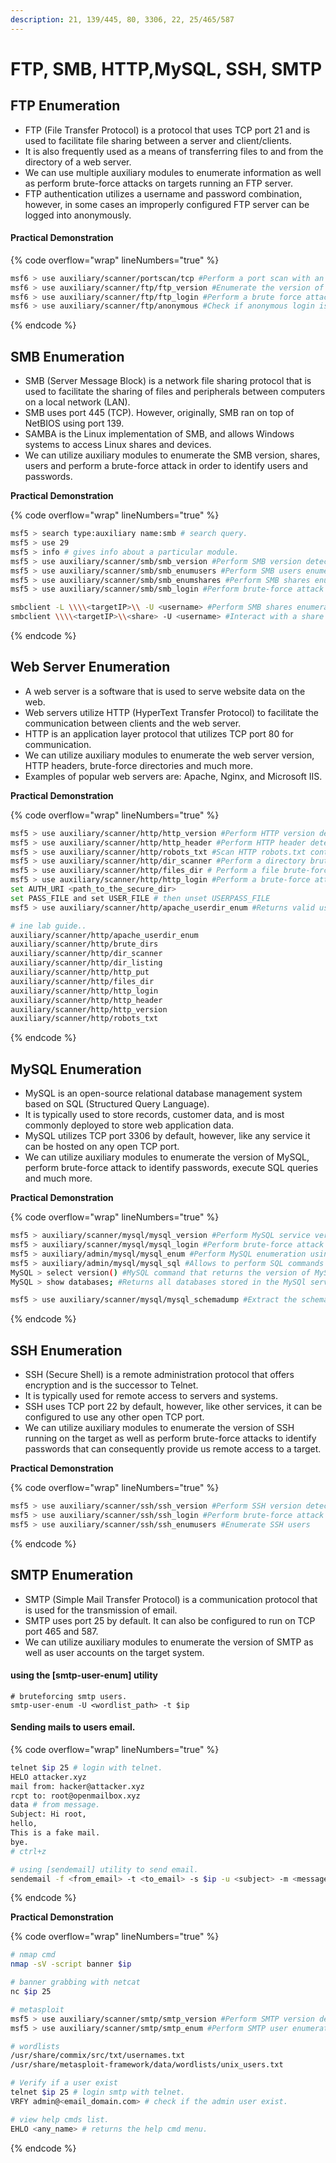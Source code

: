 ```yaml
---
description: 21, 139/445, 80, 3306, 22, 25/465/587
---
```


# FTP, SMB, HTTP,MySQL, SSH, SMTP

## **FTP Enumeration**

* FTP (File Transfer Protocol) is a protocol that uses TCP port 21 and is used to facilitate file sharing between a server and client/clients.
* It is also frequently used as a means of transferring files to and from the directory of a web server.
* We can use multiple auxiliary modules to enumerate information as well as perform brute-force attacks on targets running an FTP server.
* FTP authentication utilizes a username and password combination, however, in some cases an improperly configured FTP server can be logged into anonymously.

#### **Practical Demonstration**

{% code overflow="wrap" lineNumbers="true" %}
```bash
msf6 > use auxiliary/scanner/portscan/tcp #Perform a port scan with an MSF module
msf6 > use auxiliary/scanner/ftp/ftp_version #Enumerate the version of the FTP service
msf6 > use auxiliary/scanner/ftp/ftp_login #Perform a brute force attack against the FTP service to obtain legitimate credentials.
msf6 > use auxiliary/scanner/ftp/anonymous #Check if anonymous login is enabled
```
{% endcode %}

##

## SMB Enumeration

* SMB (Server Message Block) is a network file sharing protocol that is used to facilitate the sharing of files and peripherals between computers on a local network (LAN).
* SMB uses port 445 (TCP). However, originally, SMB ran on top of NetBIOS using port 139.
* SAMBA is the Linux implementation of SMB, and allows Windows systems to access Linux shares and devices.
* We can utilize auxiliary modules to enumerate the SMB version, shares, users and perform a brute-force attack in order to identify users and passwords.

**Practical Demonstration**

{% code overflow="wrap" lineNumbers="true" %}
```bash
msf5 > search type:auxiliary name:smb # search query.
msf5 > use 29
msf5 > info # gives info about a particular module.
msf5 > use auxiliary/scanner/smb/smb_version #Perform SMB version detection.
msf5 > use auxiliary/scanner/smb/smb_enumusers #Perform SMB users enumeration.
msf5 > use auxiliary/scanner/smb/smb_enumshares #Perform SMB shares enumeration.
msf5 > use auxiliary/scanner/smb/smb_login #Perform brute-force attack against smb service accounts

smbclient -L \\\\<targetIP>\\ -U <username> #Perform SMB shares enumeration using legitimate credentials
smbclient \\\\<targetIP>\\<share> -U <username> #Interact with a share using legitimate credentials
```
{% endcode %}



## Web Server Enumeration

* A web server is a software that is used to serve website data on the web.
* Web servers utilize HTTP (HyperText Transfer Protocol) to facilitate the communication between clients and the web server.
* HTTP is an application layer protocol that utilizes TCP port 80 for communication.
* We can utilize auxiliary modules to enumerate the web server version, HTTP headers, brute-force directories and much more.
* Examples of popular web servers are: Apache, Nginx, and Microsoft IIS.

**Practical Demonstration**

{% code overflow="wrap" lineNumbers="true" %}
```bash
msf5 > use auxiliary/scanner/http/http_version #Perform HTTP version detection
msf5 > use auxiliary/scanner/http/http_header #Perform HTTP header detection
msf5 > use auxiliary/scanner/http/robots_txt #Scan HTTP robots.txt content
msf5 > use auxiliary/scanner/http/dir_scanner #Perform a directory brute-force attack, to find hidden directories.
msf5 > use auxiliary/scanner/http/files_dir # Perform a file brute-force attack.
msf5 > use auxiliary/scanner/http/http_login #Perform a brute-force attack against the HTTP service authentication forms.
set AUTH_URI <path_to_the_secure_dir>
set PASS_FILE and set USER_FILE # then unset USERPASS_FILE
msf5 > use auxiliary/scanner/http/apache_userdir_enum #Returns valid usernames used on the web server.

# ine lab guide..
auxiliary/scanner/http/apache_userdir_enum
auxiliary/scanner/http/brute_dirs
auxiliary/scanner/http/dir_scanner
auxiliary/scanner/http/dir_listing
auxiliary/scanner/http/http_put
auxiliary/scanner/http/files_dir
auxiliary/scanner/http/http_login
auxiliary/scanner/http/http_header
auxiliary/scanner/http/http_version
auxiliary/scanner/http/robots_txt
```
{% endcode %}



## MySQL Enumeration

* MySQL is an open-source relational database management system based on SQL (Structured Query Language).
* It is typically used to store records, customer data, and is most commonly deployed to store web application data.
* MySQL utilizes TCP port 3306 by default, however, like any service it can be hosted on any open TCP port.
* We can utilize auxiliary modules to enumerate the version of MySQL, perform brute-force attack to identify passwords, execute SQL queries and much more.

**Practical Demonstration**

{% code overflow="wrap" lineNumbers="true" %}
```bash
msf5 > auxiliary/scanner/mysql/mysql_version #Perform MySQL service version enumeration.
msf5 > auxiliary/scanner/mysql/mysql_login #Perform brute-force attack against MySQL service.
msf5 > auxiliary/admin/mysql/mysql_enum #Perform MySQL enumeration using legitimate credentials
msf5 > auxiliary/admin/mysql/mysql_sql #Allows to perform SQL commands against the SQL service.
MySQL > select version() #MySQL command that returns the version of MySQl
MySQL > show databases; #Returns all databases stored in the MySQl server

msf5 > use auxiliary/scanner/mysql/mysql_schemadump #Extract the schema information from the MySQL server

```
{% endcode %}



## SSH Enumeration

* SSH (Secure Shell) is a remote administration protocol that offers encryption and is the successor to Telnet.
* It is typically used for remote access to servers and systems.
* SSH uses TCP port 22 by default, however, like other services, it can be configured to use any other open TCP port.
* We can utilize auxiliary modules to enumerate the version of SSH running on the target as well as perform brute-force attacks to identify passwords that can consequently provide us remote access to a target.

**Practical Demonstration**

{% code overflow="wrap" lineNumbers="true" %}
```bash
msf5 > use auxiliary/scanner/ssh/ssh_version #Perform SSH version detection.
msf5 > use auxiliary/scanner/ssh/ssh_login #Perform brute-force attack against the SSH server (Use ssh_login_pubkey module if SSH is using public key as authentication)
msf5 > use auxiliary/scanner/ssh/ssh_enumusers #Enumerate SSH users
```
{% endcode %}



## SMTP Enumeration

* SMTP (Simple Mail Transfer Protocol) is a communication protocol that is used for the transmission of email.
* SMTP uses port 25 by default. It can also be configured to run on TCP port 465 and 587.
* We can utilize auxiliary modules to enumerate the version of SMTP as well as user accounts on the target system.

#### using the \[smtp-user-enum] utility

```
# bruteforcing smtp users.
smtp-user-enum -U <wordlist_path> -t $ip 
```

#### Sending mails to users email.

{% code overflow="wrap" lineNumbers="true" %}
```bash
telnet $ip 25 # login with telnet.
HELO attacker.xyz
mail from: hacker@attacker.xyz
rcpt to: root@openmailbox.xyz
data # from message.
Subject: Hi root,
hello,
This is a fake mail.
bye.
# ctrl+z

# using [sendemail] utility to send email.
sendemail -f <from_email> -t <to_email> -s $ip -u <subject> -m <message content>
```
{% endcode %}



**Practical Demonstration**

{% code overflow="wrap" lineNumbers="true" %}
```bash
# nmap cmd
nmap -sV -script banner $ip

# banner grabbing with netcat
nc $ip 25

# metasploit
msf5 > use auxiliary/scanner/smtp/smtp_version #Perform SMTP version detection
msf5 > use auxiliary/scanner/smtp/smtp_enum #Perform SMTP user enumeration

# wordlists
/usr/share/commix/src/txt/usernames.txt
/usr/share/metasploit-framework/data/wordlists/unix_users.txt

# Verify if a user exist
telnet $ip 25 # login smtp with telnet.
VRFY admin@<email_domain.com> # check if the admin user exist.

# view help cmds list.
EHLO <any_name> # returns the help cmd menu.


```
{% endcode %}



